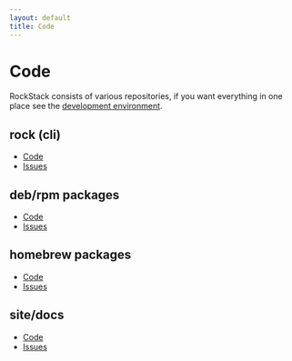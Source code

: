 ```yaml
---
layout: default
title: Code
---
```


# Code

RockStack consists of various repositories, if you want everything in one place
see the [development environment][dev].

## rock (cli)

 * [Code](https://github.com/rockstack/rock)
 * [Issues](https://github.com/rockstack/rock/issues)

## deb/rpm packages

 * [Code](https://github.com/rockstack/packages)
 * [Issues](https://github.com/rockstack/packages/issues)

## homebrew packages

 * [Code](https://github.com/rockstack/homebrew-rock)
 * [Issues](https://github.com/rockstack/homebrew-rock/issues)

## site/docs

 * [Code](https://github.com/rockstack/rockstack.github.com)
 * [Issues](https://github.com/rockstack/rockstack.github.com/issues)

[dev]: https://github.com/rockstack/dev#readme
